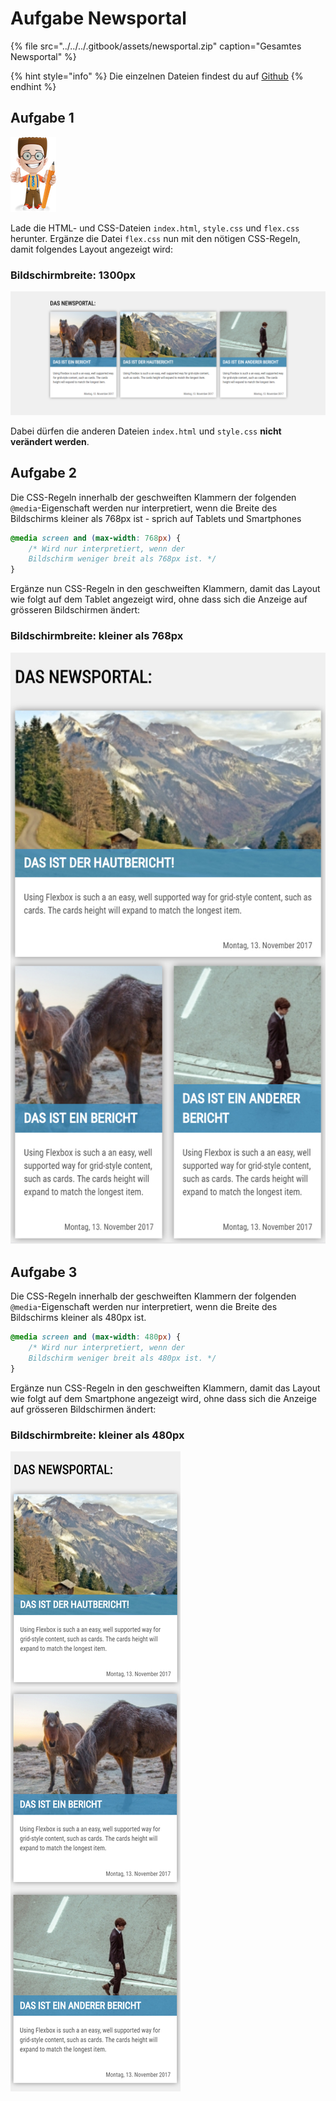# Aufgabe Newsportal

{% file src="../../../.gitbook/assets/newsportal.zip" caption="Gesamtes Newsportal" %}

{% hint style="info" %}
Die einzelnen Dateien findest du auf [Github](https://github.com/IctBerufsbildungZentralschweiz/modul-101/tree/master/Tag%202/06%20Flexbox/04%20Aufgaben/02%20Newsportal/src)
{% endhint %}

## Aufgabe 1

![](../../../.gitbook/assets/ralph.png)

Lade die HTML- und CSS-Dateien `index.html`, `style.css` und `flex.css` herunter. Ergänze die Datei `flex.css` nun mit den nötigen CSS-Regeln, damit folgendes Layout angezeigt wird:

### Bildschirmbreite: 1300px

![Order](../../../.gitbook/assets/news-1.png)

Dabei dürfen die anderen Dateien `index.html` und `style.css` **nicht verändert werden**.

## Aufgabe 2

Die CSS-Regeln innerhalb der geschweiften Klammern der folgenden `@media`-Eigenschaft werden nur interpretiert, wenn die Breite des Bildschirms kleiner als 768px ist - sprich auf Tablets und Smartphones

```css
@media screen and (max-width: 768px) {
    /* Wird nur interpretiert, wenn der 
    Bildschirm weniger breit als 768px ist. */
}
```

Ergänze nun CSS-Regeln in den geschweiften Klammern, damit das Layout wie folgt auf dem Tablet angezeigt wird, ohne dass sich die Anzeige auf grösseren Bildschirmen ändert:

### Bildschirmbreite: kleiner als 768px

![Order](../../../.gitbook/assets/news-2.jpg)

## Aufgabe 3

Die CSS-Regeln innerhalb der geschweiften Klammern der folgenden `@media`-Eigenschaft werden nur interpretiert, wenn die Breite des Bildschirms kleiner als 480px ist.

```css
@media screen and (max-width: 480px) {
    /* Wird nur interpretiert, wenn der 
    Bildschirm weniger breit als 480px ist. */
}
```

Ergänze nun CSS-Regeln in den geschweiften Klammern, damit das Layout wie folgt auf dem Smartphone angezeigt wird, ohne dass sich die Anzeige auf grösseren Bildschirmen ändert:

### Bildschirmbreite: kleiner als 480px

![Order](../../../.gitbook/assets/news-3.jpg)

